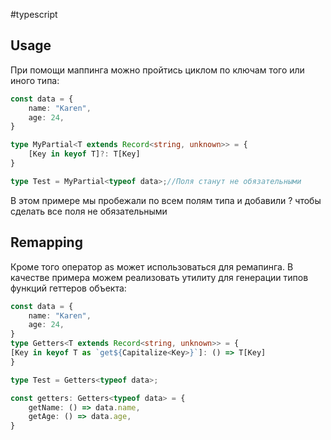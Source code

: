 #typescript 
## Usage
При помощи маппинга можно пройтись циклом по ключам того или иного типа:

```typescript
const data = {
	name: "Karen",
	age: 24,
}

type MyPartial<T extends Record<string, unknown>> = {
	[Key in keyof T]?: T[Key]
}

type Test = MyPartial<typeof data>;//Поля станут не обязательными
```

В этом примере мы пробежали по всем полям типа и добавили ? чтобы сделать все поля не обязательными

## Remapping
Кроме того оператор as может использоваться для ремапинга. В качестве примера можем реализовать утилиту для генерации типов функций геттеров объекта:

```typescript
const data = {
	name: "Karen",
	age: 24,
}
type Getters<T extends Record<string, unknown>> = {
[Key in keyof T as `get${Capitalize<Key>}`]: () => T[Key]
}

type Test = Getters<typeof data>;

const getters: Getters<typeof data> = {
	getName: () => data.name,
	getAge: () => data.age,
}
```